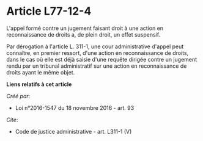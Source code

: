 # Article L77-12-4

L'appel formé contre un jugement faisant droit à une action en reconnaissance de droits a, de plein droit, un effet
suspensif. 

Par dérogation à l'article L. 311-1, une cour administrative d'appel peut connaître, en premier ressort, d'une action en
reconnaissance de droits, dans le cas où elle est déjà saisie d'une requête dirigée contre un jugement rendu par un tribunal
administratif sur une action en reconnaissance de droits ayant le même objet.

**Liens relatifs à cet article**

_Créé par_:

  - Loi n°2016-1547 du 18 novembre 2016 - art. 93

_Cite_:

  - Code de justice administrative - art. L311-1 (V)
